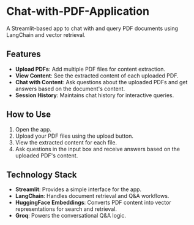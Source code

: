 # Chat-with-PDF-Application

A Streamlit-based app to chat with and query PDF documents using LangChain and vector retrieval.

## Features

- **Upload PDFs**: Add multiple PDF files for content extraction.
- **View Content**: See the extracted content of each uploaded PDF.
- **Chat with Content**: Ask questions about the uploaded PDFs and get answers based on the document's content.
- **Session History**: Maintains chat history for interactive queries.

## How to Use

1. Open the app.
2. Upload your PDF files using the upload button.
3. View the extracted content for each file.
4. Ask questions in the input box and receive answers based on the uploaded PDF's content.

## Technology Stack

- **Streamlit**: Provides a simple interface for the app.
- **LangChain**: Handles document retrieval and Q&A workflows.
- **HuggingFace Embeddings**: Converts PDF content into vector representations for search and retrieval.
- **Groq**: Powers the conversational Q&A logic.

